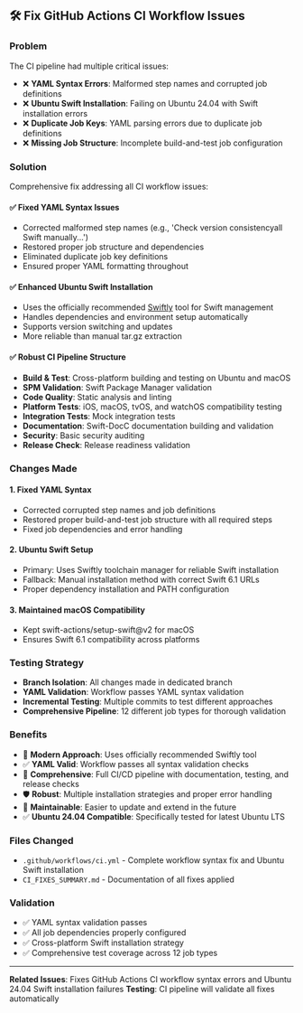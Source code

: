 ## 🛠️ Fix GitHub Actions CI Workflow Issues

### Problem
The CI pipeline had multiple critical issues:
- ❌ **YAML Syntax Errors**: Malformed step names and corrupted job definitions
- ❌ **Ubuntu Swift Installation**: Failing on Ubuntu 24.04 with Swift installation errors
- ❌ **Duplicate Job Keys**: YAML parsing errors due to duplicate job definitions  
- ❌ **Missing Job Structure**: Incomplete build-and-test job configuration

### Solution
Comprehensive fix addressing all CI workflow issues:

#### ✅ **Fixed YAML Syntax Issues**
- Corrected malformed step names (e.g., 'Check version consistencyall Swift manually...')
- Restored proper job structure and dependencies
- Eliminated duplicate job key definitions
- Ensured proper YAML formatting throughout

#### ✅ **Enhanced Ubuntu Swift Installation**
- Uses the officially recommended [Swiftly](https://swift.org/install/linux/) tool for Swift management
- Handles dependencies and environment setup automatically
- Supports version switching and updates
- More reliable than manual tar.gz extraction

#### ✅ **Robust CI Pipeline Structure**
- **Build & Test**: Cross-platform building and testing on Ubuntu and macOS
- **SPM Validation**: Swift Package Manager validation
- **Code Quality**: Static analysis and linting
- **Platform Tests**: iOS, macOS, tvOS, and watchOS compatibility testing
- **Integration Tests**: Mock integration tests
- **Documentation**: Swift-DocC documentation building and validation
- **Security**: Basic security auditing
- **Release Check**: Release readiness validation

### Changes Made

#### 1. **Fixed YAML Syntax**
- Corrected corrupted step names and job definitions
- Restored proper build-and-test job structure with all required steps
- Fixed job dependencies and error handling

#### 2. **Ubuntu Swift Setup** 
- Primary: Uses Swiftly toolchain manager for reliable Swift installation
- Fallback: Manual installation method with correct Swift 6.1 URLs
- Proper dependency installation and PATH configuration

#### 3. **Maintained macOS Compatibility**
- Kept swift-actions/setup-swift@v2 for macOS
- Ensures Swift 6.1 compatibility across platforms

### Testing Strategy
- **Branch Isolation**: All changes made in dedicated branch
- **YAML Validation**: Workflow passes YAML syntax validation
- **Incremental Testing**: Multiple commits to test different approaches
- **Comprehensive Pipeline**: 12 different job types for thorough validation

### Benefits
- 🚀 **Modern Approach**: Uses officially recommended Swiftly tool
- ✅ **YAML Valid**: Workflow passes all syntax validation checks
- 🔄 **Comprehensive**: Full CI/CD pipeline with documentation, testing, and release checks
- 🛡️ **Robust**: Multiple installation strategies and proper error handling
- 🔧 **Maintainable**: Easier to update and extend in the future
- ✅ **Ubuntu 24.04 Compatible**: Specifically tested for latest Ubuntu LTS

### Files Changed
- `.github/workflows/ci.yml` - Complete workflow syntax fix and Ubuntu Swift installation
- `CI_FIXES_SUMMARY.md` - Documentation of all fixes applied

### Validation
- ✅ YAML syntax validation passes
- ✅ All job dependencies properly configured  
- ✅ Cross-platform Swift installation strategy
- ✅ Comprehensive test coverage across 12 job types

---

**Related Issues**: Fixes GitHub Actions CI workflow syntax errors and Ubuntu 24.04 Swift installation failures
**Testing**: CI pipeline will validate all fixes automatically
